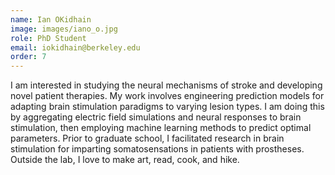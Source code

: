 ```yaml
---
name: Ian OKidhain
image: images/iano_o.jpg
role: PhD Student
email: iokidhain@berkeley.edu  ​
order: 7
---
```


I am interested in studying the neural mechanisms of stroke and developing novel patient therapies. My work involves engineering prediction models for adapting brain stimulation paradigms to varying lesion types. I am doing this by aggregating electric field simulations and neural responses to brain stimulation, then employing machine learning methods to predict optimal parameters. Prior to graduate school, I facilitated research in brain stimulation for imparting somatosensations in patients with prostheses. Outside the lab, I love to make art, read, cook, and hike.